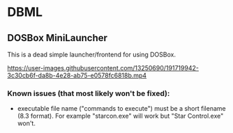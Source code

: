 # DBML

## DOSBox MiniLauncher

This is a dead simple launcher/frontend for using DOSBox.



https://user-images.githubusercontent.com/13250690/191719942-3c30cb6f-da8b-4e28-ab75-e0578fc6818b.mp4



### Known issues (that most likely won't be fixed):
- executable file name ("commands to execute") must be a short filename (8.3 format). For example "starcon.exe" will work but "Star Control.exe" won't.
